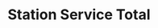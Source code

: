 ---
title: "Station Service Total"
url: /villers-cotterets/station-service-total/
shop: commodité
---